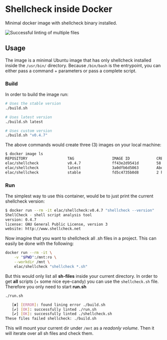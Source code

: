 # Shellcheck inside Docker

Minimal docker image with shellcheck binary installed.

![Successful linting of multiple files](../doc/spellcheck/to/success.png "Example Screen")

## Usage

The image is a minimal Ubuntu image that has only shellcheck installed inside the `/usr/bin/` directory.
Because `/bin/bash` is the entrypoint, you can either pass a command + parameters or pass a complete script.

### Build

In order to build the image run:

```sh
# Uses the stable version
./build.sh

# Uses latest version
./build.sh latest

# Uses custom version
./build.sh "v0.4.7"
```

The above commands would create three (3) images on your local machine:

```sh
$ docker image ls
REPOSITORY                  TAG                 IMAGE ID            CREATED              SIZE
elac/shellcheck             v0.4.7              ff43e2d9541d        58 seconds ago       127MB
elac/shellcheck             latest              3a0dfb6d5063        About a minute ago   102MB
elac/shellcheck             stable              fd5c4735b0d8        2 hours ago          101MB
```

### Run

The simplest way to use this container, would be to just print the current shellcheck version:

```sh
$ docker run --rm -it elac/shellcheck:v0.4.7 "shellcheck --version"
ShellCheck - shell script analysis tool
version: 0.4.7
license: GNU General Public License, version 3
website: http://www.shellcheck.net
```

Now imagine that you want to shellcheck all .sh files in a project. This can easily be done with the following:

```sh
docker run --rm -it \
    -v "$PWD":/mnt:ro \
    --workdir /mnt \
    elac/shellcheck "shellcheck *.sh"
```

But this would only list all **sh-files** inside your current directory. In order to get **all** scripts (+ some nice eye-candy) you can use the `shellcheck.sh` file.
Therefore you only need to start **run.sh**

```sh
./run.sh

   [✘] [ERROR]: found lining error ./build.sh
   [✔] [OK]: successfully linted ./run.sh
   [✔] [OK]: successfully linted ./shellcheck.sh
These files failed shellcheck: ./build.sh
```

This will mount your current dir under `/mnt` as a *readonly volume*. Then it will iterate over all sh files and check them.
